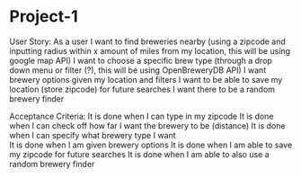 # Project-1
User Story: 
As a user I want to find breweries nearby (using a zipcode and inputting radius within x amount of miles from my location, this will be using google map API)
I want to choose a specific brew type (through a drop down menu or filter (?), this will be using OpenBreweryDB API) 
I want brewery options given my location and filters
I want to be able to save my location (store zipcode) for future searches
I want there to be a random brewery finder 


Acceptance Criteria:
It is done when I can type in my zipcode 
It is done when I can check off how far I want the brewery to be (distance)
It is done when I can specify what brewery type I want  
It is done when I am given brewery options 
It is done when I am able to save my zipcode for future searches 
It is done when I am able to also use a random brewery finder
